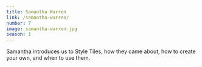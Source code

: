 ```yaml
---
title: Samantha Warren
link: /samantha-warren/
number: 7
image: samantha-warren.jpg
season: 1
---
```


Samantha introduces us to Style Tiles, how they came about, how to create your own, and when to use them.
